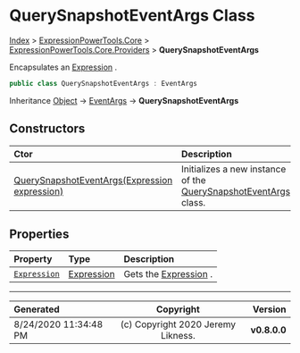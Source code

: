 ﻿# QuerySnapshotEventArgs Class

[Index](../index.md) > [ExpressionPowerTools.Core](ExpressionPowerTools.Core.a.md) > [ExpressionPowerTools.Core.Providers](ExpressionPowerTools.Core.Providers.n.md) > **QuerySnapshotEventArgs**

Encapsulates an [Expression](https://docs.microsoft.com/dotnet/api/system.linq.expressions.expression) .

```csharp
public class QuerySnapshotEventArgs : EventArgs
```

Inheritance [Object](https://docs.microsoft.com/dotnet/api/system.object) → [EventArgs](https://docs.microsoft.com/dotnet/api/system.eventargs) → **QuerySnapshotEventArgs**

## Constructors

| Ctor | Description |
| :-- | :-- |
| [QuerySnapshotEventArgs(Expression expression)](ExpressionPowerTools.Core.Providers.QuerySnapshotEventArgs.ctor.md#querysnapshoteventargsexpression-expression) | Initializes a new instance of the [QuerySnapshotEventArgs](ExpressionPowerTools.Core.Providers.QuerySnapshotEventArgs.cs.md) class. |
## Properties

| Property | Type | Description |
| :-- | :-- | :-- |
| [`Expression`](ExpressionPowerTools.Core.Providers.QuerySnapshotEventArgs.Expression.prop.md) | [Expression](https://docs.microsoft.com/dotnet/api/system.linq.expressions.expression) | Gets the [Expression](ExpressionPowerTools.Core.Providers.QuerySnapshotEventArgs.Expression.prop.md) . |


---

| Generated | Copyright | Version |
| :-- | :-: | --: |
| 8/24/2020 11:34:48 PM | (c) Copyright 2020 Jeremy Likness. | **v0.8.0.0** |
